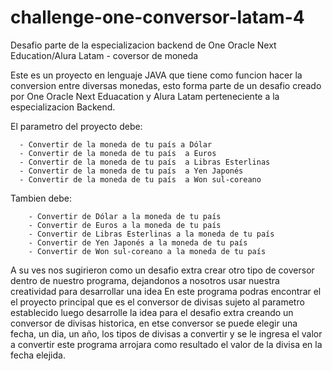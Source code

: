# challenge-one-conversor-latam-4
Desafio parte de la especializacion backend de One Oracle Next Education/Alura Latam - coversor de moneda

Este es un proyecto en lenguaje JAVA que tiene como funcion hacer la conversion entre diversas monedas, esto forma parte de un desafio creado por One Oracle Next Eduacation y Alura Latam
perteneciente a la especializacion Backend.

El parametro del proyecto debe:

      - Convertir de la moneda de tu país a Dólar
      - Convertir de la moneda de tu país  a Euros
      - Convertir de la moneda de tu país  a Libras Esterlinas
      - Convertir de la moneda de tu país  a Yen Japonés
      - Convertir de la moneda de tu país  a Won sul-coreano
      
 Tambien debe: 
 
        - Convertir de Dólar a la moneda de tu país
        - Convertir de Euros a la moneda de tu país
        - Convertir de Libras Esterlinas a la moneda de tu país
        - Convertir de Yen Japonés a la moneda de tu país
        - Convertir de Won sul-coreano a la moneda de tu país
       
 A su ves nos sugirieron como un desafio extra crear otro tipo de coversor dentro de nuestro programa, dejandonos a nosotros usar nuestra creatividad para desarrollar una idea 
 En este programa podras encontrar el el proyecto principal que es el conversor de divisas sujeto al parametro establecido luego desarrolle la idea para el desafio extra creando un conversor de divisas historica, en etse conversor se puede elegir una fecha, un dia, un año, los tipos de divisas a convertir y se le ingresa el valor a convertir
 este programa arrojara como resultado el valor de la divisa en la fecha elejida.
